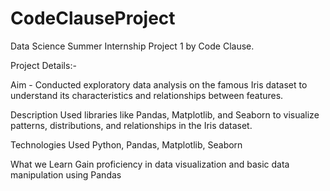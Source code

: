 # CodeClauseProject

Data Science Summer Internship Project 1 by Code Clause. 

Project Details:- 

Aim -
Conducted exploratory data analysis on the famous Iris dataset to understand its
characteristics and relationships between features.

Description 
Used libraries like Pandas, Matplotlib, and Seaborn to visualize patterns, distributions,
and relationships in the Iris dataset.

Technologies Used 
Python, Pandas, Matplotlib, Seaborn

What we Learn 
Gain proficiency in data visualization and basic data manipulation using Pandas
